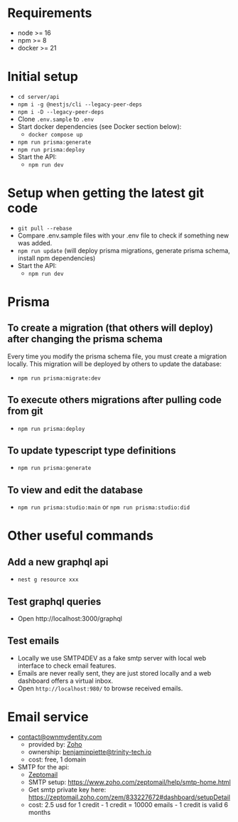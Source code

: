 # Requirements

- node >= 16
- npm >= 8
- docker >= 21

# Initial setup

- `cd server/api`
- `npm i -g @nestjs/cli --legacy-peer-deps`
- `npm i -D --legacy-peer-deps`
- Clone `.env.sample` to `.env`
- Start docker dependencies (see Docker section below):
  - `docker compose up`
- `npm run prisma:generate`
- `npm run prisma:deploy`
- Start the API:
  - `npm run dev`

# Setup when getting the latest git code

- `git pull --rebase`
- Compare .env.sample files with your .env file to check if something new was added.
- `npm run update` (will deploy prisma migrations, generate prisma schema, install npm dependencies)
- Start the API:
  - `npm run dev`

# Prisma

## To create a migration (that others will deploy) after changing the prisma schema

Every time you modify the prisma schema file, you must create a migration locally. This migration will be deployed by others to update the database:

- `npm run prisma:migrate:dev`

## To execute others migrations after pulling code from git

- `npm run prisma:deploy`

## To update typescript type definitions

- `npm run prisma:generate`

## To view and edit the database

- `npm run prisma:studio:main` or `npm run prisma:studio:did`
# Other useful commands

## Add a new graphql api

- `nest g resource xxx`

## Test graphql queries

- Open http://localhost:3000/graphql

## Test emails

- Locally we use SMTP4DEV as a fake smtp server with local web interface to check email features.
- Emails are never really sent, they are just stored locally and a web dashboard offers a virtual inbox.
- Open `http://localhost:980/` to browse received emails.

# Email service

- contact@ownmydentity.com
  - provided by: [Zoho](https://mail.zoho.com/)
  - ownership: benjaminpiette@trinity-tech.io
  - cost: free, 1 domain
- SMTP for the api:
  - [Zeptomail](https://zeptomail.zoho.com/)
  - SMTP setup: https://www.zoho.com/zeptomail/help/smtp-home.html
  - Get smtp private key here: https://zeptomail.zoho.com/zem/833227672#dashboard/setupDetail
  - cost: 2.5 usd for 1 credit - 1 credit = 10000 emails - 1 credit is valid 6 months